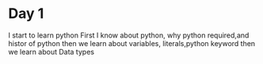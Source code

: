 # Day 1
I start to learn python
First I know about python, why python required,and histor of python
then we learn about variables, literals,python keyword
then we learn about Data types
